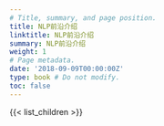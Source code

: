 ```yaml
---
# Title, summary, and page position.
title: NLP前沿介绍
linktitle: NLP前沿介绍
summary: NLP前沿介绍
weight: 1
# Page metadata.
date: '2018-09-09T00:00:00Z'
type: book # Do not modify.
toc: false
---
```


{{< list_children >}}